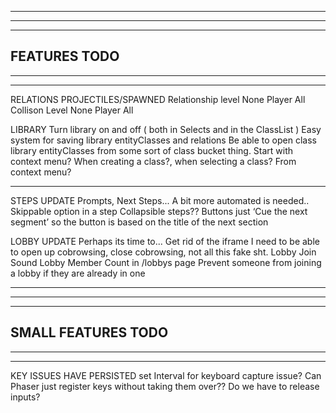 --------------------------------------------------------------------------------------
--------------------------------------------------------------------------------------
--------------------------------------------------------------------------------------
FEATURES TODO
--------------------------------------------------------------------------------------
--------------------------------------------------------------------------------------
--------------------------------------------------------------------------------------

RELATIONS
  PROJECTILES/SPAWNED
    Relationship level
      None
      Player
      All
    Collison Level
      None
      Player
      All

LIBRARY
  Turn library on and off ( both in Selects and in the ClassList )
  Easy system for saving library entityClasses and relations
  Be able to open class library entityClasses from some sort of class bucket thing. Start with context menu?
  When creating a class?, when selecting a class? From context menu?

---

STEPS UPDATE
  Prompts, Next Steps...
  A bit more automated is needed..
  Skippable option in a step
  Collapsible steps??
  Buttons just ‘Cue the next segment’ so the button is based on the title of the next section

LOBBY UPDATE
  Perhaps its time to... Get rid of the iframe
  I need to be able to open up cobrowsing, close cobrowsing, not all this fake sht. 
  Lobby Join Sound
  Lobby Member Count in /lobbys page
  Prevent someone from joining a lobby if they are already in one

--------------------------------------------------------------------------------------
--------------------------------------------------------------------------------------
--------------------------------------------------------------------------------------
SMALL FEATURES TODO
--------------------------------------------------------------------------------------
--------------------------------------------------------------------------------------
--------------------------------------------------------------------------------------

KEY ISSUES HAVE PERSISTED
  set Interval for keyboard capture issue?
  Can Phaser just register keys without taking them over??
  Do we have to release inputs?

